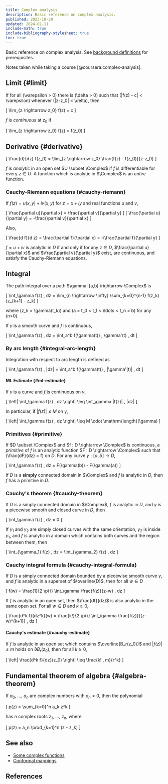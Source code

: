 ```yaml
---
title: Complex analysis
description: Basic reference on complex analysis.
published: 2023-10-20
updated: 2024-01-11
include-math: true
include-bibliography-stylesheet: true
toc: true
---
```


Basic reference on complex analysis.
See [background definitions](background) for prerequisites.

Notes taken while taking a course [@coursera:complex-analysis].

## Limit {#limit}

If for all \(\varepsilon > 0\) there is \(\delta > 0\) such that
\(|f(z) - c| < \varepsilon\) whenever \(|z-z_0| < \delta\), then

\[ \lim_{z \rightarrow z_0} f(z) = c \]

$f$ is _continuous_ at $z_0$ if

\[ \lim_{z \rightarrow z_0} f(z) = f(z_0) \]

## Derivative {#derivative}

\[ \frac{d}{dz} f(z_0) = \lim_{z \rightarrow z_0} \frac{f(z) - f(z_0)}{z-z_0} \]

$f$ is _analytic_ in an open set $U \subset \Complex$ if $f$ is differentiable for every $z \in U$.
A function which is analytic in $\Complex$ is an _entire_ function.

### Cauchy-Riemann equations {#cauchy-riemann}

If $f(z) = u(x,y) + i v(x,y)$ for $z = x+iy$ and real functions $u$ and $v$,

\[ \frac{\partial u}{\partial x} = \frac{\partial v}{\partial y} \]
\[ \frac{\partial u}{\partial y} = -\frac{\partial v}{\partial x} \]

Also,

\[ \frac{d f}{d z} = \frac{\partial f}{\partial x} = -i\frac{\partial f}{\partial y} \]

$f=u+iv$ is analytic in $D$ if and only if for any $z \in D$,
$\frac{\partial u}{\partial x}$ and $\frac{\partial v}{\partial y}$ exist,
are continuous, and satisfy the Cauchy-Riemann equations.

## Integral

The path integral over a path $\gamma: [a,b] \rightarrow \Complex$ is

\[ \int_\gamma f(z) \, dz = \lim_{n \rightarrow \infty} \sum_{k=0}^{n-1} f(z_k) (z_{k+1} - z_k) \]

where \(z_k = \gamma(t_k)\) and \(a = t_0 < t_1 < \ldots < t_n = b\) for any \(n>0\).

If $\gamma$ is a smooth curve and $f$ is continuous,

\[ \int_\gamma f(z) \, dz = \int_a^b f(\gamma(t)) \, \gamma'(t) \, dt \]

### By arc length {#integral-arc-length}

Integration with respect to arc length is defined as

\[ \int_\gamma f(z) \, |dz| = \int_a^b f(\gamma(t)) \, |\gamma'(t)| \, dt \]

#### ML Estimate {#ml-estimate}

If $\gamma$ is a curve and $f$ is continuous on $\gamma$,

\[ \left| \int_\gamma f(z) \, dz \right| \leq \int_\gamma |f(z)| \, |dz| \]

In particular, if $|f(z)| \leq M$ on $\gamma$,

\[ \left| \int_\gamma f(z) \, dz \right| \leq M \cdot \mathrm{length}(\gamma) \]

### Primitives {#primitive}

If $D \subset \Complex$ and $f : D \rightarrow \Complex$ is continuous,
a _primitive_ of $f$ is an analytic function $F : D \rightarrow \Complex$
such that \(\frac{dF}{dz} = f\) on $D$.
For any curve $\gamma : [a,b] \rightarrow D$,

\[ \int_\gamma f(z) \, dz = F(\gamma(b)) - F(\gamma(a)) \]

If $D$ is a **simply** connected domain in $\Complex$ and $f$ is analytic in $D$,
then $f$ has a primitive in $D$.

### Cauchy's theorem {#cauchy-theorem}

If $D$ is a simply connected domain in $\Complex$, $f$ is analytic in $D$,
and $\gamma$ is a piecewise smooth and closed curve in $D$, then

\[ \int_\gamma f(z) \, dz = 0 \]

If $\gamma_1$ and $\gamma_2$ are simply closed curves with the same orientation,
$\gamma_2$ is inside $\gamma_1$, and $f$ is analytic in a domain which contains both curves
and the region between them, then

\[ \int_{\gamma_1} f(z) \, dz = \int_{\gamma_2} f(z) \, dz \]

### Cauchy integral formula {#cauchy-integral-formula}

If $D$ is a simply connected domain bounded by a piecewise smooth curve $\gamma$,
and $f$ is analytic in a superset of $\overline{D}$, then for all $w \in D$

\[ f(w) = \frac{1}{2 \pi i} \int_\gamma \frac{f(z)}{z-w} \, dz \]

If $f$ is analytic in an open set,
then $\frac{df}{dz}$ is also analytic in the same open set.
For all $w \in D$ and $k \geq 0$,

\[ \frac{d^k f}{dz^k}(w)
 = \frac{k!}{2 \pi i} \int_\gamma \frac{f(z)}{(z-w)^{k+1}} \, dz
\]

#### Cauchy's estimate {#cauchy-estimate}

If $f$ is analytic in an open set which contains $\overline{B_r(z_0)}$
and $|f(z)| \leq m$ holds on $\partial B_r(z_0)$, then for all $k \geq 0$,

\[ \left| \frac{d^k f}{dz}(z_0) \right| \leq \frac{k! \, m}{r^k} \]

## Fundamental theorem of algebra {#algebra-theorem}

If $a_0$, $\ldots$, $a_n$ are complex numbers with $a_n \neq 0$, then the polynomial

\[ p(z) = \sum_{k=0}^n a_k z^k \]

has $n$ complex roots $z_1$, $\ldots$, $z_n$, where

\[ p(z) = a_n \prod_{k=1}^n (z - z_k) \]

## See also

*   [Some complex functions](functions/)
*   [Conformal mappings](conformal-mappings/)

## References
